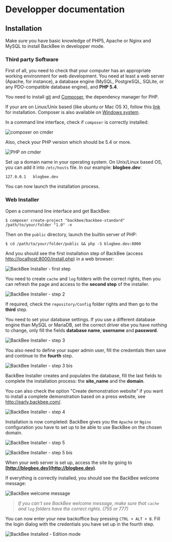 # Developper documentation

## Installation

Make sure you have basic knowledge of PHP5, Apache or Nginx and MySQL to install BackBee in developper mode.

### Third party Software

First of all, you need to check that your computer has an appropriate working environment for web development. You need at least a web server (Apache, for instance), a database engine (MySQL, PostgreSQL, SQLite, or any PDO-compatible database engine), and **PHP 5.4**.

You need to install [git](http://git-scm.com/) and [Composer](https://getcomposer.org/), the dependency manager for PHP.

If your are on Linux/Unix based (like ubuntu or Mac OS X), follow this [link](https://getcomposer.org/doc/00-intro.md#globally) for installation. Composer is also available on [Windows system](https://getcomposer.org/doc/00-intro.md#installation-windows).

In a command line interface, check if ``composer`` is correctly installed:

![composer on cmder](http://i.imgur.com/xDZi6Sc.png "composer")

Also, check your PHP version which should be 5.4 or more.

![PHP on cmder](http://i.imgur.com/DkgQJz2.png "PHP")


Set up a domain name in your operating system.
On Unix/Linux based OS, you can add it into ``/etc/hosts`` file. In our example: **blogbee.dev**:

    127.0.0.1   blogbee.dev


You can now launch the installation process.

### Web Installer

Open a command line interface and get BackBee:

    $ composer create-project "backbee/backbee-standard" /path/to/your/folder "1.0" -n

Then on the ``public`` directory, launch the builtin server of PHP:

    $ cd /path/to/your/folder/public && php -S blogbee.dev:8000

And you should see the first installation step of BackBee (access [http://localhost:8000/install.php](http://localhost:8000/install.php)) in a web browser:

![BackBee Installer - first step](http://i.imgur.com/saok4nc.png "BackBee Installer - first step")

You need to create ``cache`` and ``log`` folders with the correct rights, then you can refresh the page and access to the **second step** of the installer.

![BackBee Installer - step 2](http://i.imgur.com/pvaDJIH.png "BackBee Installer - step 2")

If required, check the ``repository/Config`` folder rights and then go to the **third** step.

You need to set your database settings. If you use a different database engine than MySQL or MariaDB, set the correct driver else you have nothing to change, only fill the fields **database name**, **username** and **password**.

![BackBee Installer - step 3](http://i.imgur.com/f6ejuwI.png "BackBee Installer - step 3")

You also need to define your super admin user, fill the credentials then save and continue to the **fourth** step.

![BackBee Installer - step 3 bis](http://i.imgur.com/ZENfnSS.png "BackBee Installer - step 3 bis")

BackBee Installer creates and populates the database, fill the last fields to complete the installation process: the **site_name** and the **domain**.

You can also check the option "Create demonstration website" if you want to install a complete demonstration based on a press website, see http://early.backbee.com/.

![BackBee Installer - step 4](http://i.imgur.com/BcZ3RNA.png "BackBee Installer - step 4")

Installation is now completed: BackBee gives you the ``Apache`` or ``Nginx`` configuration you have to set up to be able to use BackBee on the chosen domain.

![BackBee Installer - step 5](http://i.imgur.com/T13tVjT.png "BackBee Installer - step 5")

![BackBee Installer - step 5 bis](http://i.imgur.com/ePKuLX5.png "BackBee Installer - step 5 bis")

When your web server is set up, access the site by going to **[http://blogbee.dev](http://blogbee.dev)**.

If everything is correctly installed, you should see the BackBee welcome message:

![BackBee welcome message](http://i.imgur.com/rWY8IQk.png "BackBee welcome message")


> *If you can't see BackBee welcome message, make sure that ``cache`` and ``log`` folders have the correct rights. (755 or 777)*


You can now enter your new backoffice buy pressing  ``CTRL + ALT + B``. Fill the login dialog with the credentials you have set up in the fourth step.

![BackBee Installed - Edition mode](http://i.imgur.com/6NUBWCG.png "BackBee Installed - Edition mode")
